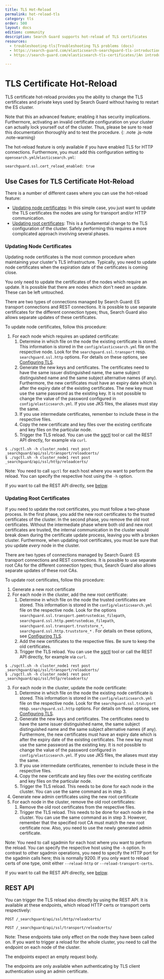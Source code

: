 ```yaml
---
title: TLS Hot-Reload
permalink: hot-reload-tls
category: tls
order: 500
layout: docs
edition: community
description: Search Guard supports hot-reload of TLS certificates 
resources:
  - troubleshooting-tls|Troubleshooting TLS problems (docs)  
  - https://search-guard.com/elasticsearch-searchguard-tls-introduction/|An introduction to TLS (blog post)
  - https://search-guard.com/elasticsearch-tls-certificates/|An introduction to TLS certificates (blog post)

---
```


# TLS Certificate Hot-Reload

TLS certificate hot-reload provides you the ability to change the TLS certificates and private keys used by Search Guard without having to restart the ES cluster.

Note that this an advanced feature; enabling it has security implications. Furthermore, activating an invalid certificate configuration on your cluster can actually lock yourself out of the cluster. Thus, please be sure to read this documentation thoroughly and to test the procedure.
{: .note .js-note .note-warning}

The hot-reload feature is only available if you have enabled TLS for HTTP connections. Furthermore, you must add this configuration setting to `opensearch.yml`/`elasticsearch.yml`:

```
searchguard.ssl.cert_reload_enabled: true
```

## Use Cases for TLS Certificate Hot-Reload

There is a number of different cases where you can use the hot-reload feature:

* [Updating node certificates](#updating-node-certificates): In this simple case, you just want to update the TLS certificates the nodes are using for transport and/or HTTP communication. 
* [Updating root certificates](#updating-root-certificates): This is a fundamental change to the TLS configuration of the cluster. Safely performing this requires a more complicated approach involving several phases.

### Updating Node Certificates

Updating node certificates is the most common procedure when maintaining your cluster's TLS infrastructure. Typically, you need to update node certificates when the expiration date of the certificates is coming close. 

You only need to update the certificates of the nodes which require an update. It is possible that there are nodes which don't need an update. These can be left untouched.

There are two types of connections managed by Search Guard: ES transport connections and REST connections. It is possible to use separate certificates for the different connection types; thus, Search Guard also allows separate updates of these certificates.

To update node certificates, follow this procedure:

1. For each node which requires an updated certificate:
	1. Determine in which file on the node the existing certificate is stored. This information is stored in the `config/elasticsearch.yml` file on the respective node. Look for the `searchguard.ssl.transport` resp. `searchguard.ssl.http` options. For details on these options, see [Configuring TLS](tls_configuration.md).
	2. Generate the new keys and certificates. The certificates need to have the same issuer distinguished name, the same subject distinguished name and the same subject alternative names (if any). Furthermore, the new certificates must have an expiry date which is after the expiry date of the existing certificates. The new key must use the same password as the existing key. It is not possible to change the value of the password configured in `config/elasticsearch.yml`. If you use JKS files, the aliases must stay the same.
	3. If you use intermediate certificates, remember to include these in the respective files.
	4. Copy the new certificate and key files over the existing certificate and key files on the particular node.
	5. Trigger the TLS reload. You can use the [sgctl](../docs_configuration_changes/configuration_sgctl.md) tool or call the REST API directly, for example via `curl`.
	
```
$ ./sgctl.sh -h cluster_node1 rest post _searchguard/api/ssl/transport/reloadcerts/
$ ./sgctl.sh -h cluster_node1 rest post _searchguard/api/ssl/http/reloadcerts/
```
		
Note: You need to call `sgctl` for each host where you want to perform the reload. You can specify the respective host using the `-h` option.

If you want to call the REST API directly, see [below](#rest-api).

### Updating Root Certificates

If you need to update the root certificates, you must follow a two-phase process. In the first phase, you add the new root certificates to the trusted certificates of the cluster. In the second phase, you remove the old root certificates. Without the intermediate phase where both old and new root certificates are trusted, the internal communication in the cluster would break down during the certificate update process, leaving you with a broken cluster. Furthermore, when updating root certificates, you must be sure that you update *every* node in the cluster.

There are two types of connections managed by Search Guard: ES transport connections and REST connections. It is possible to use separate root CAs for the different connection types; thus, Search Guard also allows separate updates of these root CAs.

To update root certificates, follow this procedure:

1. Generate a new root certificate 
2. For each node in the cluster, add the new root certificate: 
	1. Determine in which file on the node the trusted certificates are stored. This information is stored in the `config/elasticsearch.yml` file on the respective node. Look for the options `searchguard.ssl.transport.pemtrustedcas_filepath`, `searchguard.ssl.http.pemtrustedcas_filepath`, `searchguard.ssl.transport.truststore_*`, `searchguard.ssl.http.truststore_*` . For details on these options, see [Configuring TLS](tls_configuration.md).
	2. Add the new certificates to the respective files. Be sure to keep the old certificates.
    3. Trigger the TLS reload. You can use the [sgctl](../docs_configuration_changes/configuration_sgctl.md) tool or call the REST API directly, for example via `curl`.
    
```
$ ./sgctl.sh -h cluster_node1 rest post _searchguard/api/ssl/transport/reloadcerts/
$ ./sgctl.sh -h cluster_node1 rest post _searchguard/api/ssl/http/reloadcerts/
```

3. For each node in the cluster, update the node certificate:
	1. Determine in which file on the node the existing node certificate is stored. This information is stored in the `config/elasticsearch.yml` file on the respective node. Look for the `searchguard.ssl.transport` resp. `searchguard.ssl.http` options. For details on these options, see [Configuring TLS](tls_configuration.md).
	2. Generate the new keys and certificates. The certificates need to have the same issuer distinguished name, the same subject distinguished name and the same subject alternative names (if any). Furthermore, the new certificates must have an expiry date which is after the expiry date of the existing certificates. The new key must use the same password as the existing key. It is not possible to change the value of the password configured in `config/elasticsearch.yml`. If you use JKS files, the aliases must stay the same.
	3. If you use intermediate certificates, remember to include these in the respective files.
	4. Copy the new certificate and key files over the existing certificate and key files on the particular node.
	5. Trigger the TLS reload. This needs to be done for each node in the cluster.  You can use the same command as in step 3. 		
4. Generate new admin certificates using the new root certificate
5. For each node in the cluster, remove the old root certificates:
	1. Remove the old root certificates from the respective files.
	2. Trigger the TLS reload.  This needs to be done for each node in the cluster. You can use the same command as in step 3. However, remember that the specified root CA must match the new root certificate now. Also, you need to use the newly generated admin certificate.

Note: You need to call sgadmin for each host where you want to perform the reload. You can specify the respective host using the `-h` option. In contrast to other sgadmin operations, you need to specify the HTTP port for the sgadmin calls here; this is normally 9200. If you only want to reload certs of one type, omit either `--reload-http` or `--reload-transport-certs`.

If you want to call the REST API directly, see [below](#rest-api).


## REST API

You can trigger the TLS reload also directly by using the REST API. It is available at these endpoints, which reload HTTP certs or transport certs respectively:

```
POST /_searchguard/api/ssl/http/reloadcerts/	
```

```
POST /_searchguard/api/ssl/transport/reloadcerts/	
```

Note: These endpoints take only effect on the node they have been called on. If you want to trigger a reload for the whole cluster, you need to call the endpoint on each node of the cluster.

The endpoints expect an empty request body.

The endpoints are only available when authenticating by TLS client authentication using an admin certificate.

 